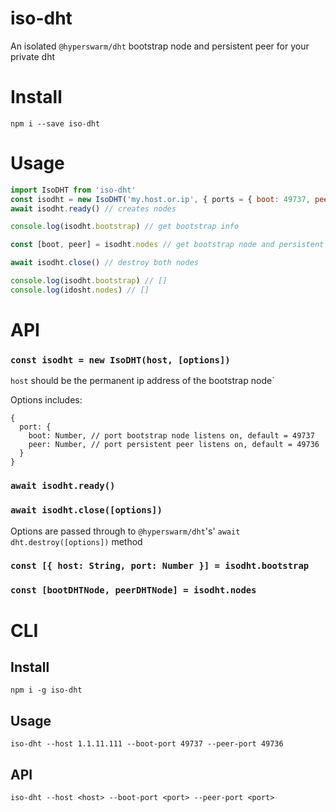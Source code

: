 # iso-dht

An isolated `@hyperswarm/dht` bootstrap node and persistent peer for your private dht

# Install
`npm i --save iso-dht`

# Usage
```js
import IsoDHT from 'iso-dht'
const isodht = new IsoDHT('my.host.or.ip', { ports = { boot: 49737, peer: 49736 } })
await isodht.ready() // creates nodes

console.log(isodht.bootstrap) // get bootstrap info

const [boot, peer] = isodht.nodes // get bootstrap node and persistent peer

await isodht.close() // destroy both nodes

console.log(isodht.bootstrap) // []
console.log(idosht.nodes) // []
```

# API

### `const isodht = new IsoDHT(host, [options])`

`host` should be the permanent ip address of the bootstrap node`

Options includes:

```
{
  port: {
    boot: Number, // port bootstrap node listens on, default = 49737
    peer: Number, // port persistent peer listens on, default = 49736
  }
}
```

### `await isodht.ready()`

### `await isodht.close([options])`

Options are passed through to `@hyperswarm/dht`'s' `await dht.destroy([options])` method

### `const [{ host: String, port: Number }] = isodht.bootstrap`

### `const [bootDHTNode, peerDHTNode] = isodht.nodes`

# CLI

## Install
`npm i -g iso-dht`

## Usage
`iso-dht --host 1.1.11.111 --boot-port 49737 --peer-port 49736`

## API
`iso-dht --host <host> --boot-port <port> --peer-port <port>`